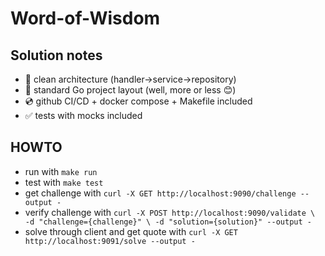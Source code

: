 # Word-of-Wisdom

## Solution notes

- :trident: clean architecture (handler->service->repository)
- :book: standard Go project layout (well, more or less :blush:)
- :cd: github CI/CD + docker compose + Makefile included
- :white_check_mark: tests with mocks included

## HOWTO

- run with `make run`
- test with `make test` 
- get challenge with `curl -X GET http://localhost:9090/challenge --output -`
- verify challenge with `curl -X POST http://localhost:9090/validate \        
  -d "challenge={challenge}" \
  -d "solution={solution}" --output -`
- solve through client and get quote with `curl -X GET http://localhost:9091/solve --output -`